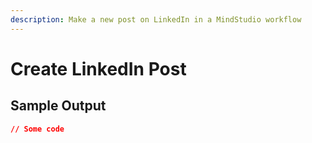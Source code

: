 ```yaml
---
description: Make a new post on LinkedIn in a MindStudio workflow
---
```


# Create LinkedIn Post

## Sample Output

```json
// Some code
```

